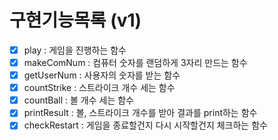 # 구현기능목록 (v1)
- [x] play : 게임을 진행하는 함수
- [x] makeComNum : 컴퓨터 숫자를 랜덤하게 3자리 만드는 함수
- [x] getUserNum : 사용자의 숫자를 받는 함수
- [x] countStrike : 스트라이크 개수 세는 함수
- [x] countBall : 볼 개수 세는 함수
- [x] printResult : 볼, 스트라이크 개수를 받아 결과를 print하는 함수
- [x] checkRestart : 게임을 종료할건지 다시 시작할건지 체크하는 함수